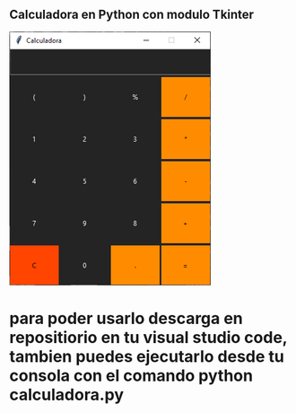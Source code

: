 **Calculadora en Python con modulo Tkinter**
----------
![alt](https://github.com/artssoria/calculator-python/blob/main/calculadora.PNG?raw=true)

# para poder usarlo descarga en repositiorio en tu visual studio code, tambien puedes ejecutarlo desde tu consola con el comando python calculadora.py 

